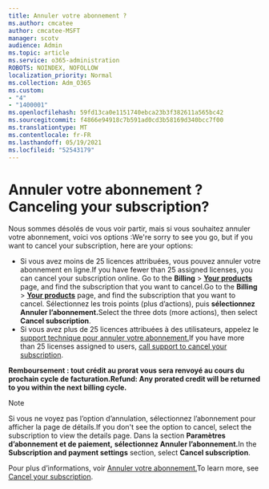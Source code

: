 ```yaml
---
title: Annuler votre abonnement ?
ms.author: cmcatee
author: cmcatee-MSFT
manager: scotv
audience: Admin
ms.topic: article
ms.service: o365-administration
ROBOTS: NOINDEX, NOFOLLOW
localization_priority: Normal
ms.collection: Adm_O365
ms.custom:
- "4"
- "1400001"
ms.openlocfilehash: 59fd13ca0e1151740ebca23b3f382611a565bc42
ms.sourcegitcommit: f4866e94918c7b591ad0cd3b58169d340bcc7f00
ms.translationtype: MT
ms.contentlocale: fr-FR
ms.lasthandoff: 05/19/2021
ms.locfileid: "52543179"
---
```

# <a name="canceling-your-subscription"></a><span data-ttu-id="51498-102">Annuler votre abonnement ?</span><span class="sxs-lookup"><span data-stu-id="51498-102">Canceling your subscription?</span></span>

<span data-ttu-id="51498-103">Nous sommes désolés de vous voir partir, mais si vous souhaitez annuler votre abonnement, voici vos options :</span><span class="sxs-lookup"><span data-stu-id="51498-103">We're sorry to see you go, but if you want to cancel your subscription, here are your options:</span></span>
  
- <span data-ttu-id="51498-104">Si vous avez moins de 25 licences attribuées, vous pouvez annuler votre abonnement en ligne.</span><span class="sxs-lookup"><span data-stu-id="51498-104">If you have fewer than 25 assigned licenses, you can cancel your subscription online.</span></span> <span data-ttu-id="51498-105">Go to the **Billing** \> **[Your products](https://go.microsoft.com/fwlink/p/?linkid=842054)** page, and find the subscription that you want to cancel.</span><span class="sxs-lookup"><span data-stu-id="51498-105">Go to the **Billing** \> **[Your products](https://go.microsoft.com/fwlink/p/?linkid=842054)** page, and find the subscription that you want to cancel.</span></span> <span data-ttu-id="51498-106">Sélectionnez les trois points (plus d’actions), puis **sélectionnez Annuler l’abonnement.**</span><span class="sxs-lookup"><span data-stu-id="51498-106">Select the three dots (more actions), then select **Cancel subscription**.</span></span>
- <span data-ttu-id="51498-107">Si vous avez plus de 25 licences attribuées à des utilisateurs, appelez le [support technique pour annuler votre abonnement.](https://go.microsoft.com/fwlink/p/?linkid=518322)</span><span class="sxs-lookup"><span data-stu-id="51498-107">If you have more than 25 licenses assigned to users, [call support to cancel your subscription](https://go.microsoft.com/fwlink/p/?linkid=518322).</span></span>
  
<span data-ttu-id="51498-108">**Remboursement : tout crédit au prorat vous sera renvoyé au cours du prochain cycle de facturation.**</span><span class="sxs-lookup"><span data-stu-id="51498-108">**Refund: Any prorated credit will be returned to you within the next billing cycle.**</span></span>

> [!NOTE]
> <span data-ttu-id="51498-109">Si vous ne voyez pas l’option d’annulation, sélectionnez l’abonnement pour afficher la page de détails.</span><span class="sxs-lookup"><span data-stu-id="51498-109">If you don't see the option to cancel, select the subscription to view the details page.</span></span> <span data-ttu-id="51498-110">Dans la section **Paramètres d’abonnement et de paiement,** **sélectionnez Annuler l’abonnement.**</span><span class="sxs-lookup"><span data-stu-id="51498-110">In the **Subscription and payment settings** section, select **Cancel subscription**.</span></span>

<span data-ttu-id="51498-111">Pour plus d’informations, voir [Annuler votre abonnement.](/microsoft-365/commerce/subscriptions/cancel-your-subscription)</span><span class="sxs-lookup"><span data-stu-id="51498-111">To learn more, see [Cancel your subscription](/microsoft-365/commerce/subscriptions/cancel-your-subscription).</span></span>
